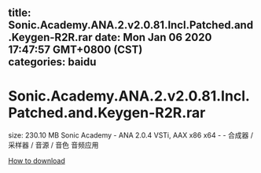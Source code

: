
title: Sonic.Academy.ANA.2.v2.0.81.Incl.Patched.and.Keygen-R2R.rar
date: Mon Jan 06 2020 17:47:57 GMT+0800 (CST)    
categories: baidu
---

# Sonic.Academy.ANA.2.v2.0.81.Incl.Patched.and.Keygen-R2R.rar
size: 230.10 MB
 Sonic Academy - ANA 2.0.4 VSTi, AAX x86 x64 - - 合成器 / 采样器 / 音源 / 音色 音频应用
 

[How to download](https://bpcam.bemobtrk.com/go/2ceec3aa-1ca2-46d6-b9ff-aaa5c184517c?jno=5225)